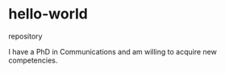 # hello-world
repository

I have a PhD in Communications and am willing to acquire new competencies.

